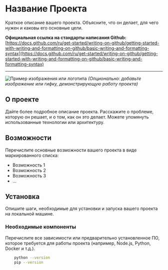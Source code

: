 # Название Проекта

Краткое описание вашего проекта. Объясните, что он делает, для чего нужен и каковы его основные цели.

 **Официальная ссылка на стандарты написания Github:** [https://docs.github.com/ru/get-started/writing-on-github/getting-started-with-writing-and-formatting-on-github/basic-writing-and-formatting-syntax](https://docs.github.com/ru/get-started/writing-on-github/getting-started-with-writing-and-formatting-on-github/basic-writing-and-formatting-syntax)

---

![Пример изображения или логотипа](ссылка_на_ваше_изображение.png)
*(Опционально: добавьте изображение или гифку, демонстрирующую работу проекта)*

## О проекте

Дайте более подробное описание проекта. Расскажите о проблеме, которую он решает, и о том, как он это делает. Можете упомянуть использованные технологии или архитектуру.

## Возможности

Перечислите основные возможности вашего проекта в виде маркированного списка:

* Возможность 1
* Возможность 2
* Возможность 3
* ...

## Установка

Опишите шаги, необходимые для установки и запуска вашего проекта на локальной машине.

### Необходимые компоненты

Перечислите все зависимости или предварительно установленное ПО, которое требуется для работы проекта (например, Node.js, Python, Docker и т.д.).

```bash
    python --version
    pip --version
```
